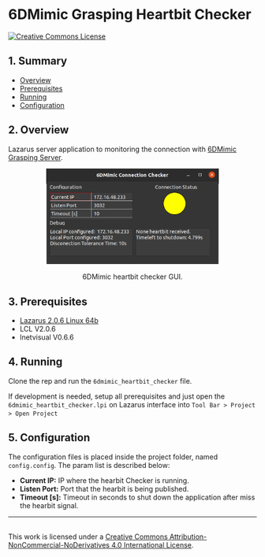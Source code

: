 # 6DMimic Grasping Heartbit Checker

<a rel="license" href="http://creativecommons.org/licenses/by-nc-nd/4.0/"><img alt="Creative Commons License" style="border-width:0" src="https://i.creativecommons.org/l/by-nc-nd/4.0/88x31.png" />


<!-- External Links -->
[Lazarus 2.0.6 Linux 64b]:https://sourceforge.net/projects/lazarus/files/Lazarus%20Linux%20amd64%20DEB/Lazarus%202.0.6/
<!-- GitHub Links>

-->

<!-- GitLab Links-->
[6DMimic Grasping Server]:https://gitlab.inesctec.pt/CRIIS/mimicgrasping/mimic_grasping_6dmimic_interface
[LCL V2.0.6]:https://ubuntu.pkgs.org/20.04/ubuntu-universe-amd64/lcl-utils-2.0_2.0.6+dfsg-3_amd64.deb.html


## <a name="summary"></a>1. Summary


* [Overview](#overview)
* [Prerequisites](#prerequisites)
* [Running](#running)
* [Configuration](#configuration)


## <a name="overview"></a>2. Overview

Lazarus server application to monitoring the connection with [6DMimic Grasping Server].

<p align="center">
  <img src="./images/interface.png" width="350">
</p>
<p align="center">
6DMimic heartbit checker GUI.
</p>

## <a name="prerequisites"></a>3. Prerequisites

* [Lazarus 2.0.6 Linux 64b]
* LCL V2.0.6
* lnetvisual V0.6.6

## <a name="running"></a>4. Running

Clone the rep and run the ```6dmimic_heartbit_checker``` file.

If development is needed, setup all prerequisites and just open the ```6dmimic_heartbit_checker.lpi``` on Lazarus interface into  ```Tool Bar > Project > Open Project```


## <a name="configuration"></a>5. Configuration

The configuration files is placed inside the project folder, named ```config.config```. The param list is described below:
* **Current IP:** IP where the hearbit Checker is running.
* **Listen Port:** Port that the hearbit is being published.
* **Timeout [s]:** Timeout in seconds to shut down the application after miss the hearbit signal.



-----------------------------------------------------------------------------------------------------------------------------------------------------------------------------------------------------
<br />This work is licensed under a <a rel="license" href="http://creativecommons.org/licenses/by-nc-nd/4.0/">Creative Commons Attribution-NonCommercial-NoDerivatives 4.0 International License</a>.
